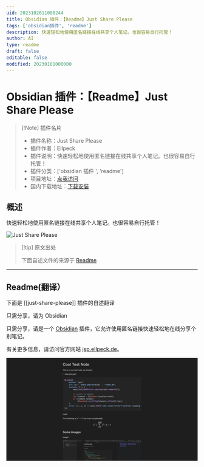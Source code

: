 ```yaml
---
uid: 2023102611080244
title: Obsidian 插件：【Readme】Just Share Please
tags: ['obsidian插件', 'readme']
description: 快速轻松地使用匿名链接在线共享个人笔记。也很容易自行托管！
author: AI
type: readme
draft: false
editable: false
modified: 20230101000000
---
```


# Obsidian 插件：【Readme】Just Share Please

> [!Note] 插件名片
> - 插件名称：Just Share Please
> - 插件作者：Ellpeck
> - 插件说明：快速轻松地使用匿名链接在线共享个人笔记。也很容易自行托管！
> - 插件分类：['obsidian 插件 ', 'readme']
> - 项目地址：[点我访问](https://github.com/Ellpeck/ObsidianJustSharePlease)
> - 国内下载地址：[下载安装](https://pkmer.cn/products/plugin/pluginMarket/?just-share-please)

## 概述

快速轻松地使用匿名链接在线共享个人笔记。也很容易自行托管！

![Just Share Please](https://cdn.pkmer.cn/covers/just-share-please.png!pkmer)

> [!tip] 原文出处
>
>下面自述文件的来源于 [Readme](https://ghproxy.net/https://raw.githubusercontent.com/Ellpeck/ObsidianJustSharePlease/main/README.md)

---

## Readme(翻译）

下面是 [[just-share-please]] 插件的自述翻译

只需分享，请为 Obsidian

只需分享，请是一个 [Obsidian](https://obsidian.md) 插件，它允许使用匿名链接快速轻松地在线分享个别笔记。

有关更多信息，请访问官方网站 [jsp.ellpeck.de](https://jsp.ellpeck.de)。

![预览展示了Just Share Please中的一个共享笔记](https://raw.githubusercontent.com/Ellpeck/ObsidianJustSharePlease/main/media/preview.png)
